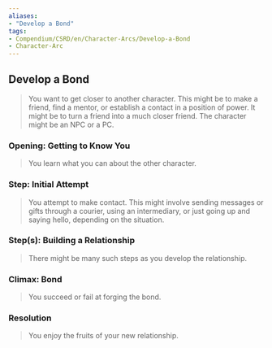```yaml
---
aliases: 
- "Develop a Bond"
tags: 
- Compendium/CSRD/en/Character-Arcs/Develop-a-Bond
- Character-Arc
---
```

## Develop a Bond
>You want to get closer to another character. This might be to make a friend, find a mentor, or establish a contact in a position of power. It might be to turn a friend into a much closer friend. The character might be an NPC or a PC.
### Opening: Getting to Know You 
>You learn what you can about the other character.
### Step: Initial Attempt 
>You attempt to make contact. This might involve sending messages or gifts through a courier, using an intermediary, or just going up and saying hello, depending on the situation.
### Step(s): Building a Relationship 
>There might be many such steps as you develop the relationship.
### Climax: Bond 
>You succeed or fail at forging the bond. 
### Resolution 
>You enjoy the fruits of your new relationship.